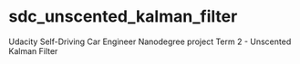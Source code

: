 # sdc_unscented_kalman_filter
Udacity Self-Driving Car Engineer Nanodegree project Term 2 - Unscented Kalman Filter
